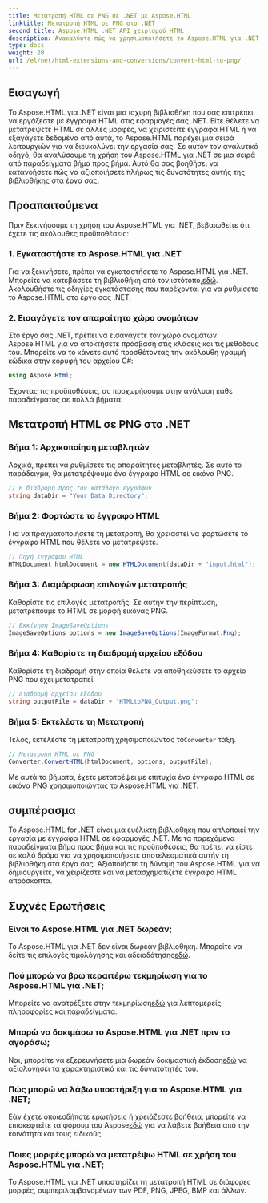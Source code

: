 ```yaml
---
title: Μετατροπή HTML σε PNG σε .NET με Aspose.HTML
linktitle: Μετατροπή HTML σε PNG στο .NET
second_title: Aspose.HTML .NET API χειρισμού HTML
description: Ανακαλύψτε πώς να χρησιμοποιήσετε το Aspose.HTML για .NET για χειρισμό και μετατροπή εγγράφων HTML. Οδηγός βήμα προς βήμα για αποτελεσματική ανάπτυξη .NET.
type: docs
weight: 20
url: /el/net/html-extensions-and-conversions/convert-html-to-png/
---
```


## Εισαγωγή

Το Aspose.HTML για .NET είναι μια ισχυρή βιβλιοθήκη που σας επιτρέπει να εργάζεστε με έγγραφα HTML στις εφαρμογές σας .NET. Είτε θέλετε να μετατρέψετε HTML σε άλλες μορφές, να χειριστείτε έγγραφα HTML ή να εξαγάγετε δεδομένα από αυτά, το Aspose.HTML παρέχει μια σειρά λειτουργιών για να διευκολύνει την εργασία σας. Σε αυτόν τον αναλυτικό οδηγό, θα αναλύσουμε τη χρήση του Aspose.HTML για .NET σε μια σειρά από παραδείγματα βήμα προς βήμα. Αυτό θα σας βοηθήσει να κατανοήσετε πώς να αξιοποιήσετε πλήρως τις δυνατότητες αυτής της βιβλιοθήκης στα έργα σας.

## Προαπαιτούμενα

Πριν ξεκινήσουμε τη χρήση του Aspose.HTML για .NET, βεβαιωθείτε ότι έχετε τις ακόλουθες προϋποθέσεις:

### 1. Εγκαταστήστε το Aspose.HTML για .NET

 Για να ξεκινήσετε, πρέπει να εγκαταστήσετε το Aspose.HTML για .NET. Μπορείτε να κατεβάσετε τη βιβλιοθήκη από τον ιστότοπο,[εδώ](https://releases.aspose.com/html/net/). Ακολουθήστε τις οδηγίες εγκατάστασης που παρέχονται για να ρυθμίσετε το Aspose.HTML στο έργο σας .NET.

### 2. Εισαγάγετε τον απαραίτητο χώρο ονομάτων

Στο έργο σας .NET, πρέπει να εισαγάγετε τον χώρο ονομάτων Aspose.HTML για να αποκτήσετε πρόσβαση στις κλάσεις και τις μεθόδους του. Μπορείτε να το κάνετε αυτό προσθέτοντας την ακόλουθη γραμμή κώδικα στην κορυφή του αρχείου C#:

```csharp
using Aspose.Html;
```

Έχοντας τις προϋποθέσεις, ας προχωρήσουμε στην ανάλυση κάθε παραδείγματος σε πολλά βήματα:

## Μετατροπή HTML σε PNG στο .NET

### Βήμα 1: Αρχικοποίηση μεταβλητών

Αρχικά, πρέπει να ρυθμίσετε τις απαραίτητες μεταβλητές. Σε αυτό το παράδειγμα, θα μετατρέψουμε ένα έγγραφο HTML σε εικόνα PNG.

```csharp
// Η διαδρομή προς τον κατάλογο εγγράφων
string dataDir = "Your Data Directory";
```

### Βήμα 2: Φορτώστε το έγγραφο HTML

Για να πραγματοποιήσετε τη μετατροπή, θα χρειαστεί να φορτώσετε το έγγραφο HTML που θέλετε να μετατρέψετε. 

```csharp
// Πηγή εγγράφου HTML
HTMLDocument htmlDocument = new HTMLDocument(dataDir + "input.html");
```

### Βήμα 3: Διαμόρφωση επιλογών μετατροπής

Καθορίστε τις επιλογές μετατροπής. Σε αυτήν την περίπτωση, μετατρέπουμε το HTML σε μορφή εικόνας PNG.

```csharp
// Εκκίνηση ImageSaveOptions
ImageSaveOptions options = new ImageSaveOptions(ImageFormat.Png);
```

### Βήμα 4: Καθορίστε τη διαδρομή αρχείου εξόδου

Καθορίστε τη διαδρομή στην οποία θέλετε να αποθηκεύσετε το αρχείο PNG που έχει μετατραπεί.

```csharp
// Διαδρομή αρχείου εξόδου
string outputFile = dataDir + "HTMLtoPNG_Output.png";
```

### Βήμα 5: Εκτελέστε τη Μετατροπή

 Τέλος, εκτελέστε τη μετατροπή χρησιμοποιώντας το`Converter` τάξη.

```csharp
// Μετατροπή HTML σε PNG
Converter.ConvertHTML(htmlDocument, options, outputFile);
```

Με αυτά τα βήματα, έχετε μετατρέψει με επιτυχία ένα έγγραφο HTML σε εικόνα PNG χρησιμοποιώντας το Aspose.HTML για .NET.

## συμπέρασμα

Το Aspose.HTML for .NET είναι μια ευέλικτη βιβλιοθήκη που απλοποιεί την εργασία με έγγραφα HTML σε εφαρμογές .NET. Με τα παρεχόμενα παραδείγματα βήμα προς βήμα και τις προϋποθέσεις, θα πρέπει να είστε σε καλό δρόμο για να χρησιμοποιήσετε αποτελεσματικά αυτήν τη βιβλιοθήκη στα έργα σας. Αξιοποιήστε τη δύναμη του Aspose.HTML για να δημιουργείτε, να χειρίζεστε και να μετασχηματίζετε έγγραφα HTML απρόσκοπτα.

## Συχνές Ερωτήσεις

### Είναι το Aspose.HTML για .NET δωρεάν;
 Το Aspose.HTML για .NET δεν είναι δωρεάν βιβλιοθήκη. Μπορείτε να δείτε τις επιλογές τιμολόγησης και αδειοδότησης[εδώ](https://purchase.aspose.com/buy).

### Πού μπορώ να βρω περαιτέρω τεκμηρίωση για το Aspose.HTML για .NET;
 Μπορείτε να ανατρέξετε στην τεκμηρίωση[εδώ](https://reference.aspose.com/html/net/) για λεπτομερείς πληροφορίες και παραδείγματα.

### Μπορώ να δοκιμάσω το Aspose.HTML για .NET πριν το αγοράσω;
 Ναι, μπορείτε να εξερευνήσετε μια δωρεάν δοκιμαστική έκδοση[εδώ](https://releases.aspose.com/) να αξιολογήσει τα χαρακτηριστικά και τις δυνατότητές του.

### Πώς μπορώ να λάβω υποστήριξη για το Aspose.HTML για .NET;
 Εάν έχετε οποιεσδήποτε ερωτήσεις ή χρειάζεστε βοήθεια, μπορείτε να επισκεφτείτε τα φόρουμ του Aspose[εδώ](https://forum.aspose.com/) για να λάβετε βοήθεια από την κοινότητα και τους ειδικούς.

### Ποιες μορφές μπορώ να μετατρέψω HTML σε χρήση του Aspose.HTML για .NET;
Το Aspose.HTML για .NET υποστηρίζει τη μετατροπή HTML σε διάφορες μορφές, συμπεριλαμβανομένων των PDF, PNG, JPEG, BMP και άλλων.